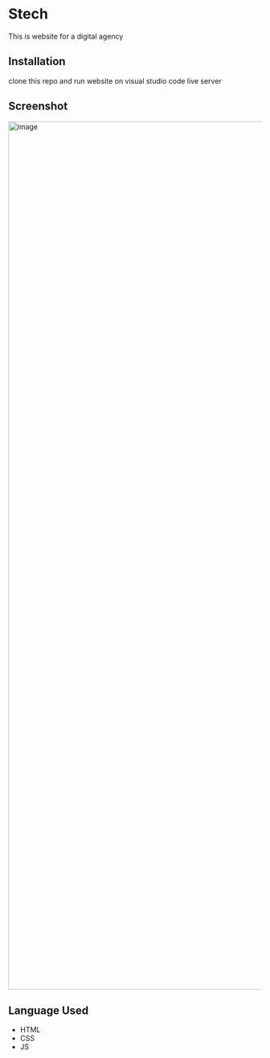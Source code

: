 # Stech

This is website for a digital agency

## Installation

clone this repo and run website on visual studio code live server

 
## Screenshot
<img width="1728" alt="image" src="https://github.com/TobiA34/stech/assets/36420903/6faccbff-4429-4609-98bc-a62afac6644b">
 
 
## Language Used

- HTML
- CSS
- JS
